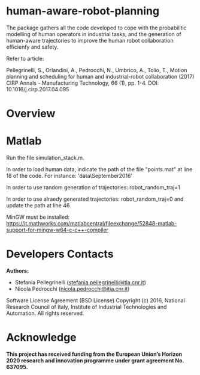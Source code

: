 # human-aware-robot-planning
 
The package gathers all the code developed to cope with the probabilitic modelling of human operators in industrial tasks, and the generation of human-aware trajectories to improve the human robot collaboration efficienfy and safety.

Refer to article:

Pellegrinelli, S., Orlandini, A., Pedrocchi, N., Umbrico, A., Tolio, T., Motion planning and scheduling for human and industrial-robot collaboration (2017) CIRP Annals - Manufacturing Technology, 66 (1), pp. 1-4. DOI: 10.1016/j.cirp.2017.04.095




# Overview

# Matlab
Run the file simulation_stack.m.

In order to load human data, indicate the path of the file "points.mat" at line 18 of the code. For instance: 'data\September2016'


In order to use random generation of trajectories: robot_random_traj=1


In order to use alraedy generated trajectories: robot_random_traj=0 and update the path at line 46. 

MinGW must be installed: https://it.mathworks.com/matlabcentral/fileexchange/52848-matlab-support-for-mingw-w64-c-c++-compiler



# Developers Contacts

**Authors:** 

- Stefania Pellegrinelli (stefania.pellegrinelli@itia.cnr.it)
- Nicola Pedrocchi (nicola.pedrocchi@itia.cnr.it)
 
Software License Agreement (BSD License) Copyright (c) 2016, National Research Council of Italy, Institute of Industrial Technologies and Automation. All rights reserved.

# Acknowledge

**This project has received funding from the European Union’s Horizon 2020 research and innovation programme under grant agreement No. 637095.**
